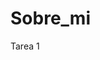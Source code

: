 # Sobre_mi
Tarea 1 
<!DOCTYPE html>
<html lang="en">
<head>
    <meta charset="UTF-8">
    <meta http-equiv="X-UA-Compatible" content="IE=edge">
    <meta name="viewport" content="width=device-width, initial-scale=1.0">
    <title>Document</title>
</head>
<body>
    <script>
        let jugador; 
        let pc ;
        
        jugador = prompt ("Elige tu opcion 1.-piedra 2.-papel o 3.-tijera")
        pc = prompt ("pc")
        
        
            
        if (jugador == 1)
        {
            if(pc == 3 ){
                alert("Ganaste");
                alert ("Un dato curioso de mi es que cuando tenia 10 años queria ser contador publico XD");   
            }
            if(pc == 2){
                alert("Perdiste, creo que te flata nivel para poder ganarme XD");    
            }
            if(pc == 1){
                alert("Es un empate XD");
            }
        }
        while (jugador == 2 && pc == 1)
        {
	        alert("Tu ganaste O.o");
	        alert("Un Dato curioso de mi es que un sueño frustado que tengo es ser musico o cantante XD");
            break;
        }   
        while (jugador == 2 && pc == 2)
        {
            alert("Es un empate");
            break;
        }
        while (jugador == 2 && pc == 3)
        {
            alert("Perdiste, intentalo de nuevo.");
            break;
        }
        const jugadorint = parseInt (jugador, 10)
        switch (jugadorint){
            case 3: 
            const pcint = parseInt (pc, 10)
            switch (pcint){
                case 3:
                    alert("es un empate");
                    break; 
                case 2:
                    alert("Tu ganaste O.o")
                    alert("Un Dato curioso de mi es que soy el unico de mis hermanos que solo tiene un nombre.");
                    break;
                case 1:
                    alert("Perdiste, lo siento mucho.")
                    break;
            }
            
        }
